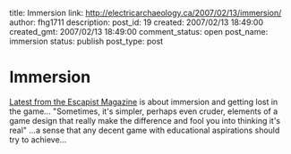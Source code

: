 title: Immersion
link: http://electricarchaeology.ca/2007/02/13/immersion/
author: fhg1711
description: 
post_id: 19
created: 2007/02/13 18:49:00
created_gmt: 2007/02/13 18:49:00
comment_status: open
post_name: immersion
status: publish
post_type: post

# Immersion

[Latest from the Escapist Magazine](http://http://www.escapistmagazine.com/issue/84/14) is about immersion and getting lost in the game... "Sometimes, it's simpler, perhaps even cruder, elements of a game design that really make the difference and fool you into thinking it's real" ...a sense that any decent game with educational aspirations should try to achieve...